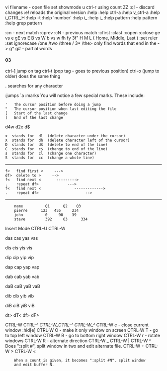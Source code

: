 vi filename - open file
set showmode
u ctrl-r
using count
ZZ
:q! - discard changes
:e! reloads the original version
:help
:help ctrl-a
:help v_ctrl-a
:help i_CTRL_H
:help -t
:help 'number'
:help i_<esc>
:help i_<Up>
:help pattern<Ctrl-D>
:help pattern<Tab>
:help grep pattern

:cn - next match
:cprev :cN - previous match
:cfirst
:clast
:copen
:cclose
ge vs e
gE vs E
B vs W
b vs w
fh fy
3f"
H M L ( Home, Middle, Last )
:set ruler
:set ignorecase
/one /two /three /<UP>
3*
/the\> only find words that end in the - \>
g* g# - partial words



#### 03



ctrl-] jump on tag
ctrl-t (pop tag - goes to previous position)
ctrl-o (jump to older) does the same thing

. searches for any character

:jumps
`a
:marks
You will notice a few special marks.  These include:

	'	The cursor position before doing a jump
	"	The cursor position when last editing the file
	[	Start of the last change
	]	End of the last change

  d4w
  d2e
  d$

	x  stands for  dl  (delete character under the cursor)
	X  stands for  dh  (delete character left of the cursor)
	D  stands for  d$  (delete to end of the line)
	C  stands for  c$  (change to end of the line)
	s  stands for  cl  (change one character)
	S  stands for  cc  (change a whole line)

  ------------------------------

	f<   find first <     --->
	df>  delete to >	 -->
	f<   find next <	   --------->
	.    repeat df>			    --->
	f<   find next <		       ------------->
	.    repeat df>					    -->

  ------------------------------


		name		  Q1	  Q2  	Q3
		pierre		123	  455	  234
		john		  0	    90	  39
		steve		  392	  63	  334

Insert Mode
CTRL-U
CTRL-W




das
cas
yas
vas

dis
cis
yis
vis

dip
cip
yip
vip

dap
cap
yap
vap

dab
cab
yab
vab

daB
caB
yaB
vaB

dib
cib
yib
vib

diB
ciB
yiB
viB

dt>
dT<
df>
dF>

CTRL-W CTRL-^					*CTRL-W_CTRL-^* *CTRL-W_^*
CTRL-W c - close current window
:hid[e]
CTRL-W O - make it only window on screen
CTRL-W T - go to top left window
CTRL-W B - go to bottom right window
CTRL-W r - rotate windows
CTRL-W R - alternate direction
CTRL-W _
CTRL-W |
CTRL-W ^	Does ":split #", split window in two and edit alternate file.
CTRL-W +
CTRL-W >
CTRL-W <


		When a count is given, it becomes ":split #N", split window
		and edit buffer N.
